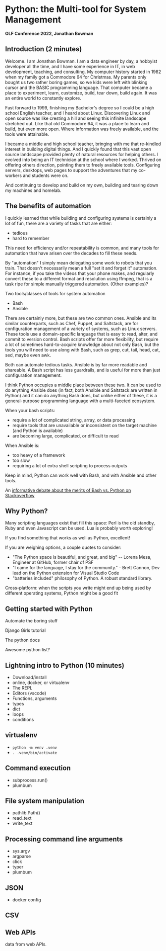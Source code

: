 # Python: the Multi-tool for System Management
__OLF Conference 2022, Jonathan Bowman__

## Introduction (2 minutes)

Welcome. I am Jonathan Bowman. I am a data engineer by day, a hobbyist developer all the time, and I have some experience in IT, in web development, teaching, and consulting. My computer history started in 1982 when my family got a Commodore 64 for Christmas. My parents only bought us two rather boring games, so we kids were left with blinking cursor and the BASIC programming language. That computer became a place to experiment, learn, customize, build, tear down, build again. It was an entire world to constantly explore.

Fast forward to 1999, finishing my Bachelor's degree so I could be a high school English teacher, and I heard about Linux. Discovering Linux and open source was like cresting a hill and seeing this infinite landscape stretched out. Like that old Commodore 64, it was a place to learn and build, but even more open. Where information was freely available, and the tools were attainable.

I became a middle and high school teacher, bringing with me that re-kindled interest in building digital things. And I quickly found that this vast open source landscape provided plenty of natural resources for helping others. I evolved into being an IT technician at the school where I worked. Thrived on offering others direction, pointing them to freely available tools. Configuring servers, desktops, web pages to support the adventures that my co-workers and students were on.

And continuing to develop and build on my own, building and tearing down my machines and homelab.

## The benefits of automation

I quickly learned that while building and configuring systems is certainly a lot of fun, there are a variety of tasks that are either:

- tedious
- hard to remember


This need for efficiency and/or repeatability is common, and many tools for automation that have arisen over the decades to fill these needs.

By "automation" I simply mean delegating some work to robots that you train. That doesn't necessarily mean a full "set it and forget it" automation. For instance, if you take the videos that your phone makes, and regularly convert these to a different format and resolution using ffmpeg, that is a task ripe for simple manually triggered automation. (Other examples)?

Two tools/classes of tools for system automation

- Bash
- Ansible

There are certainly more, but these are two common ones. Ansible and its similar counterparts, such as Chef, Puppet, and Saltstack, are for configuration management of a variety of systems, such as Linux servers. These tools use a domain-specific language that is easy to read, alter, and commit to version control. Bash scripts offer far more flexibility, but require a lot of sometimes hard-to-acquire knowledge about not only Bash, but the tools you will need to use along with Bash, such as grep, cut, tail, head, cat, sed, maybe even awk.

Both can automate tedious tasks. Ansible is by far more readable and shareable. A Bash script has less guardrails, and is useful for more than just configuration management.

I think Python occupies a middle place between these two. It can be used to do anything Ansible does (in fact, both Ansible and Saltstack are written in Python) and it can do anything Bash does, but unlike either of these, it is a general-purpose programming language with a multi-faceted ecosystem.

When your bash scripts:
- require a lot of complicated string, array, or data processing 
- require tools that are unavailable or inconsistent on the target machine (and Python is available)
- are becoming large, complicated, or difficult to read

When Ansible is:
- too heavy of a framework
- too slow
- requiring a lot of extra shell scripting to process outputs

Keep in mind, Python can work well with Bash, and with Ansible and other tools.

An [informative debate about the merits of Bash vs. Python on Stackoverflow](https://stackoverflow.com/questions/2424921/python-vs-bash-in-which-kind-of-tasks-each-one-outruns-the-other-performance-w)


## Why Python?

Many scripting languages exist that fill this space: Perl is the old standby, Ruby and even Javascript can be used. Lua is probably worth exploring!

If you find something that works as well as Python, excellent!

If you are weighing options, a couple quotes to consider:

- "The Python space is beautiful, and great, and big" -- Lorena Mesa, Engineer at GitHub, former chair of PSF
- "I came for the language, I stay for the community." - Brett Cannon, Dev lead on the Python extension for Visual Studio Code
- "batteries included" philosophy of Python. A robust standard library.

Cross-platform: when the scripts you write might end up being used by different operating systems, Python might be a good fit

## Getting started with Python

Automate the boring stuff

Django Girls tutorial

The python docs

Awesome python list?

## Lightning intro to Python (10 minutes)

- Download/install
- online, docker, or virtualenv
- The REPL
- Editors (vscode)
- Functions, arguments
- types
- dict
- loops
- conditions

## virtualenv

- `python -m venv .venv`
- `. .venv/bin/activate`

## Command execution

- subprocess.run()
- plumbum

## File system manipulation

- pathlib.Path()
- read_text
- write_text

## Processing command line arguments

- sys.argv
- argparse
- click
- typer
- plumbum

## JSON

- docker config

## CSV



## Web APIs





data from web APIs.
